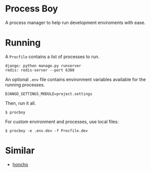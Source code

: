 Process Boy
===========

A process manager to help run development enviroments with ease.

Running
=======
A `Procfile` contains a list of processes to run.

```
django: python manage.py runserver
redis: redis-server --port 6380
```

An optional `.env` file contains environment variables available for the
running processes.

```
DJANGO_SETTINGS_MODULE=project.settings
```

Then, run it all.

```
$ procboy
```

For custom environment and processes, use local files:

```
$ procboy -e .env.dev -f Procfile.dev
```

Similar
=======

- [honcho](https://honcho.readthedocs.org/en/latest/)
